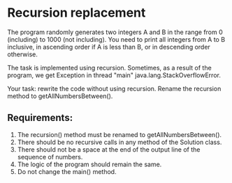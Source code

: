 # Recursion replacement

The program randomly generates two integers A and B in the range from 0 (including) to 1000 (not including).
You need to print all integers from A to B
inclusive, in ascending order if A is less than B, or in descending order otherwise.

The task is implemented using recursion.
Sometimes, as a result of the program, we get Exception in thread "main" java.lang.StackOverflowError.

Your task: rewrite the code without using recursion.
Rename the recursion method to getAllNumbersBetween().


## Requirements:
1. The recursion() method must be renamed to getAllNumbersBetween().
2. There should be no recursive calls in any method of the Solution class.
3. There should not be a space at the end of the output line of the sequence of numbers.
4. The logic of the program should remain the same.
5. Do not change the main() method.